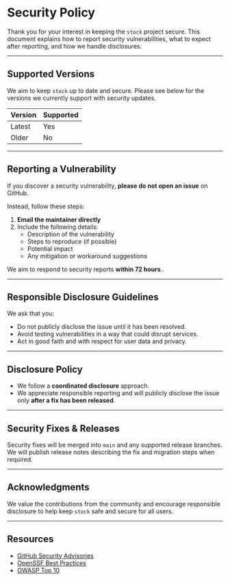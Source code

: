 # Security Policy

Thank you for your interest in keeping the `stock` project secure. This document explains how to report security vulnerabilities, what to expect after reporting, and how we handle disclosures.

---

##  Supported Versions

We aim to keep `stock` up to date and secure. Please see below for the versions we currently support with security updates.

| Version | Supported          |
|---------|--------------------|
| Latest  |  Yes              |
| Older   |  No               |

---

##  Reporting a Vulnerability

If you discover a security vulnerability, **please do not open an issue** on GitHub.

Instead, follow these steps:

1. **Email the maintainer directly**
2. Include the following details:
   - Description of the vulnerability
   - Steps to reproduce (if possible)
   - Potential impact
   - Any mitigation or workaround suggestions

 We aim to respond to security reports **within 72 hours**..

---

## Responsible Disclosure Guidelines

We ask that you:
- Do not publicly disclose the issue until it has been resolved.
- Avoid testing vulnerabilities in a way that could disrupt services.
- Act in good faith and with respect for user data and privacy.

---

## Disclosure Policy

- We follow a **coordinated disclosure** approach.
- We appreciate responsible reporting and will publicly disclose the issue only **after a fix has been released**.
---

## Security Fixes & Releases

Security fixes will be merged into `main` and any supported release branches. We will publish release notes describing the fix and migration steps when required.

---

## Acknowledgments

We value the contributions from the community and encourage responsible disclosure to help keep `stock` safe and secure for all users.

---

## Resources

- [GitHub Security Advisories](https://docs.github.com/en/code-security/security-advisories)
- [OpenSSF Best Practices](https://bestpractices.dev/)
- [OWASP Top 10](https://owasp.org/www-project-top-ten/)
